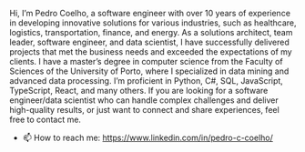 Hi, I’m Pedro Coelho, a software engineer with over 10 years of experience in developing innovative solutions for various industries, such as healthcare, logistics, transportation, finance, and energy. As a solutions architect, team leader, software engineer, and data scientist, I have successfully delivered projects that met the business needs and exceeded the expectations of my clients. I have a master’s degree in computer science from the Faculty of Sciences of the University of Porto, where I specialized in data mining and advanced data processing. I’m proficient in Python, C#, SQL, JavaScript, TypeScript, React, and many others. If you are looking for a software engineer/data scientist who can handle complex challenges and deliver high-quality results, or just want to connect and share experiences, feel free to contact me.

- 📫 How to reach me: https://www.linkedin.com/in/pedro-c-coelho/
